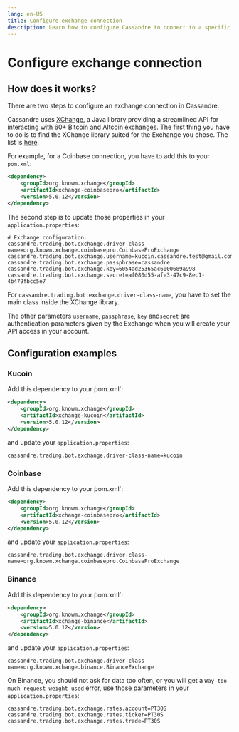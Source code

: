 ```yaml
---
lang: en-US
title: Configure exchange connection
description: Learn how to configure Cassandre to connect to a specific exchange (kucoin, Binance, Coinbase...)
---
```

# Configure exchange connection

## How does it works?
There are two steps to configure an exchange connection in Cassandre.

Cassandre uses [XChange](https://github.com/knowm/XChange), a Java library providing a streamlined API for interacting with 60+ Bitcoin and Altcoin exchanges. The first thing you have to do is to find the XChange library suited for the Exchange you chose. The list is [here](https://search.maven.org/search?q=org.knowm.xchange). 

For example, for a Coinbase connection, you have to add this to your `pom.xml`:
```xml
<dependency>
    <groupId>org.knowm.xchange</groupId>
    <artifactId>xchange-coinbasepro</artifactId>
    <version>5.0.12</version>
</dependency>
```

The second step is to update those properties in your `application.properties`:
```properties
# Exchange configuration.
cassandre.trading.bot.exchange.driver-class-name=org.knowm.xchange.coinbasepro.CoinbaseProExchange
cassandre.trading.bot.exchange.username=kucoin.cassandre.test@gmail.com
cassandre.trading.bot.exchange.passphrase=cassandre
cassandre.trading.bot.exchange.key=6054ad25365ac6000689a998
cassandre.trading.bot.exchange.secret=af080d55-afe3-47c9-8ec1-4b479fbcc5e7
```

For `cassandre.trading.bot.exchange.driver-class-name`, you have to set the main class inside the XChange library.

The other parameters `username`, `passphrase`, `key` and`secret` are authentication parameters given by the Exchange when you will create your API access in your account.

## Configuration examples

### Kucoin
Add this dependency to your  ̀pom.xml`:
```xml
<dependency>
    <groupId>org.knowm.xchange</groupId>
    <artifactId>xchange-kucoin</artifactId>
    <version>5.0.12</version>
</dependency>
```
and update your `application.properties`:
```properties
cassandre.trading.bot.exchange.driver-class-name=kucoin
```

### Coinbase
Add this dependency to your  ̀pom.xml`:
```xml
<dependency>
    <groupId>org.knowm.xchange</groupId>
    <artifactId>xchange-coinbasepro</artifactId>
    <version>5.0.12</version>
</dependency>
```
and update your `application.properties`:
```properties
cassandre.trading.bot.exchange.driver-class-name=org.knowm.xchange.coinbasepro.CoinbaseProExchange
```

### Binance
Add this dependency to your  ̀pom.xml`:
```xml
<dependency>
    <groupId>org.knowm.xchange</groupId>
    <artifactId>xchange-binance</artifactId>
    <version>5.0.12</version>
</dependency>
```
and update your `application.properties`:
```properties
cassandre.trading.bot.exchange.driver-class-name=org.knowm.xchange.binance.BinanceExchange
```
On Binance, you should not ask for data too often, or you will get a `Way too much request weight used` error, use those parameters in your `application.properties`:
```properties
cassandre.trading.bot.exchange.rates.account=PT30S
cassandre.trading.bot.exchange.rates.ticker=PT30S
cassandre.trading.bot.exchange.rates.trade=PT30S
```
